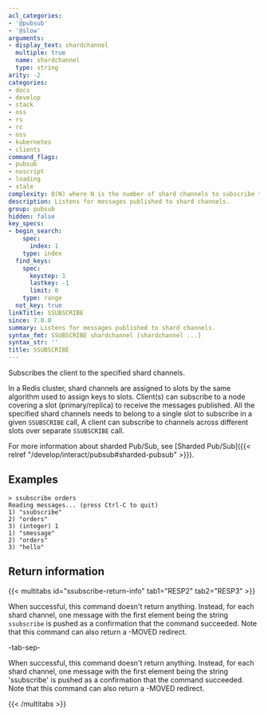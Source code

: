 ```yaml
---
acl_categories:
- '@pubsub'
- '@slow'
arguments:
- display_text: shardchannel
  multiple: true
  name: shardchannel
  type: string
arity: -2
categories:
- docs
- develop
- stack
- oss
- rs
- rc
- oss
- kubernetes
- clients
command_flags:
- pubsub
- noscript
- loading
- stale
complexity: O(N) where N is the number of shard channels to subscribe to.
description: Listens for messages published to shard channels.
group: pubsub
hidden: false
key_specs:
- begin_search:
    spec:
      index: 1
    type: index
  find_keys:
    spec:
      keystep: 1
      lastkey: -1
      limit: 0
    type: range
  not_key: true
linkTitle: SSUBSCRIBE
since: 7.0.0
summary: Listens for messages published to shard channels.
syntax_fmt: SSUBSCRIBE shardchannel [shardchannel ...]
syntax_str: ''
title: SSUBSCRIBE
---
```

Subscribes the client to the specified shard channels.

In a Redis cluster, shard channels are assigned to slots by the same algorithm used to assign keys to slots. 
Client(s) can subscribe to a node covering a slot (primary/replica) to receive the messages published. 
All the specified shard channels needs to belong to a single slot to subscribe in a given `SSUBSCRIBE` call,
A client can subscribe to channels across different slots over separate `SSUBSCRIBE` call.

For more information about sharded Pub/Sub, see [Sharded Pub/Sub]({{< relref "/develop/interact/pubsub#sharded-pubsub" >}}).

## Examples

```
> ssubscribe orders
Reading messages... (press Ctrl-C to quit)
1) "ssubscribe"
2) "orders"
3) (integer) 1
1) "smessage"
2) "orders"
3) "hello"
```

## Return information

{{< multitabs id="ssubscribe-return-info" 
    tab1="RESP2" 
    tab2="RESP3" >}}

When successful, this command doesn't return anything. Instead, for each shard channel, one message with the first element being the string `ssubscribe` is pushed as a confirmation that the command succeeded. Note that this command can also return a -MOVED redirect.

-tab-sep-

When successful, this command doesn't return anything. Instead, for each shard channel, one message with the first element being the string 'ssubscribe' is pushed as a confirmation that the command succeeded. Note that this command can also return a -MOVED redirect.

{{< /multitabs >}}

